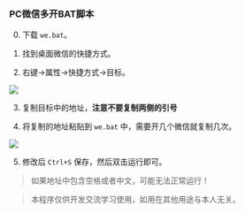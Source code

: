 ### PC微信多开BAT脚本

0. 下载 `we.bat`。

1. 找到桌面微信的快捷方式。

2. 右键->属性->快捷方式->目标。

![](https://static.zixiaoyun.com/i/2023/04/15/5i4g.png)

3. 复制目标中的地址，**注意不要复制两侧的引号**

4. 将复制的地址粘贴到 `we.bat` 中，需要开几个微信就复制几次。


![](https://static.zixiaoyun.com/i/2023/04/15/12bty.png)

5. 修改后 `Ctrl+S` 保存，然后双击运行即可。

> 如果地址中包含空格或者中文，可能无法正常运行！

> 本程序仅供开发交流学习使用，如用在其他用途与本人无关。